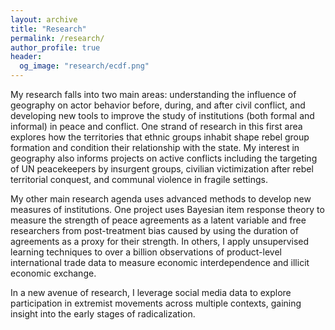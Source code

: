 ```yaml
---
layout: archive
title: "Research"
permalink: /research/
author_profile: true
header:
  og_image: "research/ecdf.png"
---
```


My research falls into two main areas: understanding the influence of geography
on actor behavior before, during, and after civil conflict, and developing new
tools to improve the study of institutions (both formal and informal) in peace
and conflict. One strand of research in this first area explores how the
territories that ethnic groups inhabit shape rebel group formation and condition
their relationship with the state. My interest in geography also informs
projects on active conflicts including the targeting of UN peacekeepers by
insurgent groups, civilian victimization after rebel territorial conquest, and
communal violence in fragile settings.

My other main research agenda uses advanced methods to develop new measures of
institutions. One project uses Bayesian item response theory to measure the
strength of peace agreements as a latent variable and free researchers from
post-treatment bias caused by using the duration of agreements as a proxy for
their strength. In others, I apply unsupervised learning techniques to over a
billion observations of product-level international trade data to measure
economic interdependence and illicit economic exchange.

In a new avenue of research, I leverage social media data to explore
participation in extremist movements across multiple contexts, gaining insight
into the early stages of radicalization.